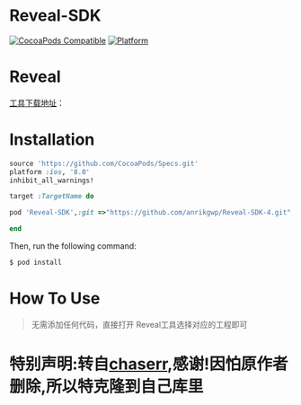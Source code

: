 # Reveal-SDK

[![CocoaPods Compatible](https://img.shields.io/cocoapods/v/AFNetworking.svg)](https://img.shields.io/cocoapods/v/AFNetworking.svg)
[![Platform](https://img.shields.io/cocoapods/p/AFNetworking.svg?style=flat)](http://cocoadocs.org/docsets/AFNetworking)

# Reveal

[工具下载地址](http://download.csdn.net/detail/tx874828503/9831082)：


# Installation
```ruby
source 'https://github.com/CocoaPods/Specs.git'
platform :ios, '8.0'
inhibit_all_warnings!

target :TargetName do

pod 'Reveal-SDK',:git =>"https://github.com/anrikgwp/Reveal-SDK-4.git", :configurations => ['Debug']

end
```
Then, run the following command:

```bash
$ pod install
```
# How To Use
>无需添加任何代码，直接打开 Reveal工具选择对应的工程即可

# 特别声明:转自[chaserr](https://github.com/chaserr/Reveal-SDK-4.git),感谢!因怕原作者删除,所以特克隆到自己库里


